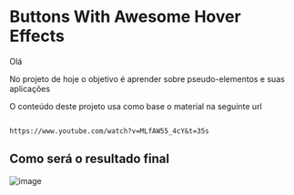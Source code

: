 <h1>Buttons With Awesome Hover Effects</h1>
<p>Olá</p>
<p>No projeto de hoje o objetivo é aprender sobre pseudo-elementos e suas aplicações</p>
<p>O conteúdo deste projeto usa como base o material na seguinte url</p>
<code>
https://www.youtube.com/watch?v=MLfAW55_4cY&t=35s
</code>

<h2>Como será o resultado final</h2>

![image](https://user-images.githubusercontent.com/72364037/106519065-80595e80-64b9-11eb-9537-b2facb057556.png)
